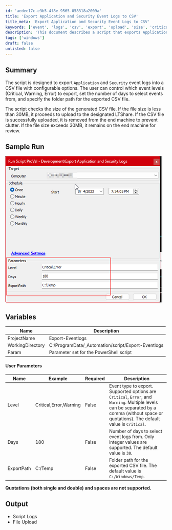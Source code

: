 ```yaml
---
id: 'aedee17c-e3b5-4f8e-9565-058318a2009a'
title: 'Export Application and Security Event Logs to CSV'
title_meta: 'Export Application and Security Event Logs to CSV'
keywords: ['event', 'logs', 'csv', 'export', 'upload', 'size', 'critical', 'warning', 'error']
description: 'This document describes a script that exports Application and Security event logs into a CSV file with configurable options for event levels, date range, and export path. It includes functionality to upload the CSV file to LTShare, with checks on file size to manage local storage.'
tags: ['windows']
draft: false
unlisted: false
---
```


## Summary

The script is designed to export `Application` and `Security` event logs into a CSV file with configurable options. The user can control which event levels (Critical, Warning, Error) to export, set the number of days to select events from, and specify the folder path for the exported CSV file.

The script checks the size of the generated CSV file. If the file size is less than 30MB, it proceeds to upload to the designated LTShare. If the CSV file is successfully uploaded, it is removed from the end machine to prevent clutter. If the file size exceeds 30MB, it remains on the end machine for review.

## Sample Run

![Sample Run](../../../static/img/Export-Application-and-Security-Logs-to-CSV/image_1.png)

## Variables

| Name              | Description                                  |
|-------------------|----------------------------------------------|
| ProjectName       | Export-Eventlogs                             |
| WorkingDirectory   | C:/ProgramData/_Automation/script/Export-Eventlogs |
| Param             | Parameter set for the PowerShell script      |

#### User Parameters

| Name        | Example                     | Required | Description                                                                                                                                                        |
|-------------|-----------------------------|----------|--------------------------------------------------------------------------------------------------------------------------------------------------------------------|
| Level       | Critical,Error,Warning      | False    | Event type to export. Supported options are `Critical`, `Error`, and `Warning`. Multiple levels can be separated by a comma (without space or quotations). The default value is `Critical`. |
| Days        | 180                         | False    | Number of days to select event logs from. Only integer values are supported. The default value is `30`.                                                          |
| ExportPath  | C:/Temp                     | False    | Folder path for the exported CSV file. The default value is `C:/Windows/Temp`.                                                                                   |

**Quotations (both single and double) and spaces are not supported.**

## Output

- Script Logs
- File Upload

